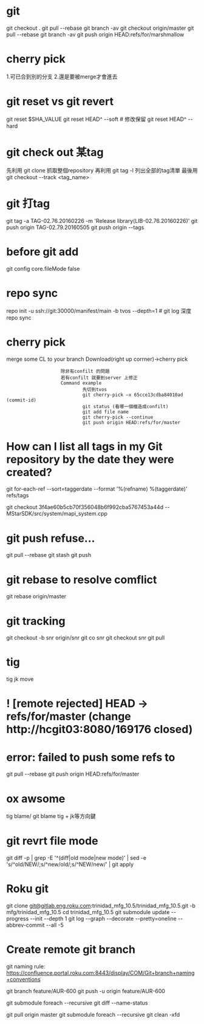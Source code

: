 # git
git checkout .
git pull --rebase
git branch -av
git checkout origin/master
git pull --rebase
git branch -av
git push origin HEAD:refs/for/marshmallow


# cherry pick
1.可已合到別的分支
2.還是要被merge才會進去

# git reset vs git revert
git reset $SHA_VALUE
git reset HEAD^ --soft # 修改保留
git reset HEAD^ --hard

# git check out 某tag
先利用 git clone 抓取整個repository
再利用 git tag -l 列出全部的tag清單
最後用 git checkout --track <tag_name>


# git 打tag
git tag -a TAG-02.76.20160226 <commit id> -m 'Release library(LIB-02.76.20160226)'
git push origin TAG-02.79.20160505
git push origin --tags

# before git add
git config core.fileMode false

# repo sync
repo init -u ssh://git:30000/manifest/main -b tvos --depth=1 # git log 深度
repo sync

# cherry pick
merge some CL to your branch
Download(right up corrner)->cherry pick

                        除非有confilt 的問題
                        若有confilt 就要到server 上修正
                        Command example
                                先切到tvos
                                git cherry-pick –x 65cce13cdba84010ad (commit-id)
                                git status (看哪一個檔造成confilt)
                                git add file name
                                git cherry-pick --continue
                                git push origin HEAD:refs/for/master


# How can I list all tags in my Git repository by the date they were created?
git for-each-ref --sort=taggerdate --format '%(refname) %(taggerdate)' refs/tags

git checkout 3f4ae60b5cb70f356048b6f992cba5767453a44d -- MStarSDK/src/system/mapi_system.cpp


# git push refuse...
git pull --rebase
git stash
git push

# git rebase to resolve comflict
git rebase origin/master

# git tracking
git checkout -b snr origin/snr
git co snr
git checkout snr
git pull

# tig
tig
jk move

#  ! [remote rejected] HEAD -> refs/for/master (change http://hcgit03:8080/169176 closed)
# error: failed to push some refs to
 git pull --rebase
 git push origin HEAD:refs/for/master

# ox awsome
tig blame/ git blame
tig   +  jk等方向鍵

# git revrt file mode
git diff -p | grep -E '^(diff|old mode|new mode)' | sed -e 's/^old/NEW/;s/^new/old/;s/^NEW/new/' | git apply

# Roku git
git clone git@gitlab.eng.roku.com:trinidad_mfg_10.5/trinidad_mfg_10.5.git -b mfg/trinidad_mfg_10.5
cd trinidad_mfg_10.5
git submodule update --progress --init --depth 1
git log --graph --decorate --pretty=oneline --abbrev-commit --all -5

# Create remote git branch
git naming rule:
https://confluence.portal.roku.com:8443/display/COM/Git+branch+naming+conventions

git branch feature/AUR-600
git push -u origin feature/AUR-600

git submodule foreach --recursive git diff --name-status

git pull origin master
git submodule foreach --recursive git clean -xfd
